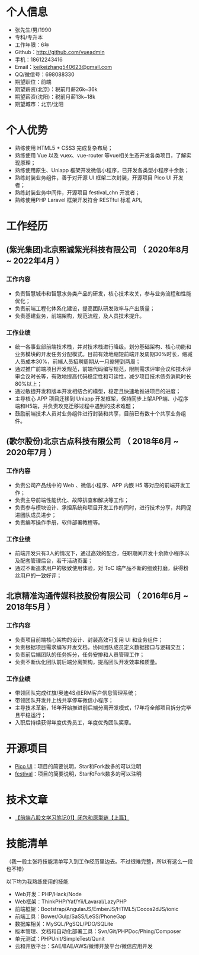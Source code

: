 # 个人信息

- 张先生/男/1990
- 专科/专升本
- 工作年限：6年
- Github：http://github.com/vueadmin
- 手机：18612243416
- Email：keikeizhang540623@gmail.com
- QQ/微信号：698088330
- 期望职位：前端
- 期望薪资(北京)：税前月薪26k~36k
- 期望薪资(沈阳)：税前月薪13k~18k
- 期望城市：北京/沈阳

# 个人优势
- 熟练使用 HTML5 + CSS3 完成复杂布局；
- 熟练使用 Vue 以及 vuex、vue-router 等vue相关生态开发各类项目，了解实现原理；
- 熟练使用原生、Uniapp 框架开发微信小程序，已开发各类型小程序十余款；
- 熟练封装业务组件，善于对开源 UI 框架二次封装，开源项目 Pico UI 开发者；
- 熟练封装业务中间件，开源项目 festival_chn 开发者；
- 熟练使用PHP Laravel 框架开发符合 RESTful 标准 API。

# 工作经历

## (紫光集团)北京熙诚紫光科技有限公司 （ 2020年8月 ~ 2022年4月 ）

### 工作内容
- 负责智慧城市和智慧水务类产品的研发，核心技术攻关，参与业务流程和性能优化；
- 负责前端工程化体系化建设，提高团队研发效率与产出质量；
- 负责基建业务，前端架构，规范流程，及人员技术提升。

### 工作业绩
- 统一各事业部前端技术栈，并对技术栈进行降级。划分基础架构、核心功能和业务模块的开发任务分配模式。目前有效地缩短前端开发周期30%时长，缩减人员成本30%，前端人员招聘周期从一月缩短到两周；
- 通过推广前端项目开发规范，前端代码编写规范，限制需求评审会议和技术评审会议时长等，有效地提高代码稳定性和可读性，减少项目技术债务消耗时长80%以上；
- 通过敏捷开发和版本开发相结合的模型，稳定且快速地推进项目的进度；
- 主导核心 APP 项目迁移到 Uniapp 开发框架，保持同步上架APP端、小程序端和H5端，并负责攻克迁移过程中遇到的技术难题；
- 鼓励前端技术人员对业务组件进行封装和共享，目前已有数十个共享业务组件。

## (歌尔股份)北京古点科技有限公司 （ 2018年6月 ~ 2020年7月 ）

### 工作内容
- 负责公司产品线中的 Web 、微信小程序、APP  内嵌 H5 等对应的前端开发工作；
- 负责主导前端性能优化、故障排查和解决等工作；
- 负责参与模块设计、承担系统和项目开发工作的同时，进行技术分享，共同促进团队成员进步；
- 负责编写操作手册，软件部署教程等。

### 工作业绩
- 前端开发只有3人的情况下，通过高效的配合，任职期间开发十余款小程序以及配套管理后台，若干活动页面；
- 通过不断追求用户的极致使用体验，对 ToC 端产品不断的细致打磨，获得粉丝用户的一致好评；

## 北京精准沟通传媒科技股份有限公司 （ 2016年6月 ~ 2018年5月 ）

### 工作内容
- 负责项目前端核心架构的设计、封装高效可复用 UI  和业务组件；
- 负责根据项目需求编写开发文档，协同团队成员定义数据接口与逻辑交互；
- 负责前后端团队的任务拆分，任务安排和人员管理工作；
- 负责不断优化团队前后端分离架构，提高团队开发效率和质量。

### 工作业绩
- 带领团队完成红旗/奥迪4S点ERM客户信息管理系统；
- 带领团队开发并上线共享停车微信小程序；
- 主导技术革新，16年开始推进前后端分离开发模式，17年将全部项目拆分完毕且平稳运行；
- 入职后持续获得年度优秀员工，年度优秀团队奖章。

# 开源项目

 - [Pico UI](https://github.com/vueadmin/vue-pico-ui)：项目的简要说明，Star和Fork数多的可以注明
 - [festival](https://github.com/festivaljs/festival)：项目的简要说明，Star和Fork数多的可以注明

# 技术文章

- [【前端八股文学习笔记01】闭包和原型链【上篇】](https://juejin.cn/post/7109842613901918244)


# 技能清单
（我一般主张将技能清单写入到工作经历里边去。不过很难完整，所以有这么一段也不错）

以下均为我熟练使用的技能

- Web开发：PHP/Hack/Node
- Web框架：ThinkPHP/Yaf/Yii/Lavaral/LazyPHP
- 前端框架：Bootstrap/AngularJS/EmberJS/HTML5/Cocos2dJS/ionic
- 前端工具：Bower/Gulp/SaSS/LeSS/PhoneGap
- 数据库相关：MySQL/PgSQL/PDO/SQLite
- 版本管理、文档和自动化部署工具：Svn/Git/PHPDoc/Phing/Composer
- 单元测试：PHPUnit/SimpleTest/Qunit
- 云和开放平台：SAE/BAE/AWS/微博开放平台/微信应用开发